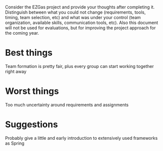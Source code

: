 Consider the EZGas project and provide your thoughts after completing it. 
Distinguish between what you could not change (requirements, tools, timing, team selection, etc) 
and what was under your control (team organization, available skills, communication tools, etc).
Also this document will not be used for evaluations, but for improving the project approach for the coming year.


# Best things
Team formation is pretty fair, plus every group can start working together right away

# Worst things
Too much uncertainty around requirements and assignments

# Suggestions 
Probably give a little and early introduction to extensively used frameworks as Spring
